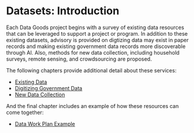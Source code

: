 # Datasets: Introduction

Each Data Goods project begins with a survey of existing data resources that can be leveraged to support a project or program. In addition to these existing datasets, advisory is provided on digtizing data may exist in paper records and making existing government data records more discoverable through AI. Also, methods for new data collection, including household surveys, remote sensing, and crowdsourcing are proposed. 

The following chapters provide additional detail about these services:

- [Existing Data](2a-existing-data.md)
- [Digitizing Government Data](2b-digitizing-gov-data.md)
- [New Data Collection](2c-new-data-collection.md)

And the final chapter includes an example of how these resources can come together:

* [Data Work Plan Example](2d-work-plan.md)

